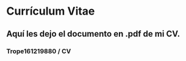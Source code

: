 <?xml version="1.0" encoding="UTF-8"?>
<documento>
  <h1>Currículum Vitae</h1>
  <h2>Aquí les dejo el documento en .pdf de mi CV.</h2>
  <h3>Trope161219880 / CV</h3>
</documento>
